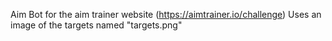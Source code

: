 Aim Bot for the aim trainer website (https://aimtrainer.io/challenge)
Uses an image of the targets named "targets.png"
